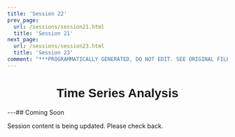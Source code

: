 ```yaml
---
title: 'Session 22'
prev_page:
  url: /sessions/session21.html
  title: 'Session 21'
next_page:
  url: /sessions/session23.html
  title: 'Session 23'
comment: "***PROGRAMMATICALLY GENERATED, DO NOT EDIT. SEE ORIGINAL FILES IN /content***"
---
```

<h1  style="font-family:  Verdana,  Geneva,  sans-serif;  text-align:center">Time  Series  Analysis</h1> 
---##  Coming  Soon 
 
Session  content  is  being  updated.  Please  check  back.
